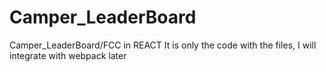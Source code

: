 # Camper_LeaderBoard

Camper_LeaderBoard/FCC in REACT
It is only the code with the files, I will integrate with webpack later
